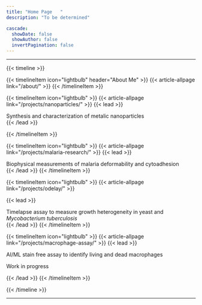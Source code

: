```yaml
---
title: "Home Page   "
description: "To be determined"

cascade:
  showDate: false
  showAuthor: false
  invertPagination: false
---
```


---
{{< timeline >}}


{{< timelineItem icon="lightbulb" header="About Me" >}}
{{< article-allpage link="/about/" >}}
{{< /timelineItem >}}

{{< timelineItem icon="lightbulb" >}}
{{< article-allpage link="/projects/nanoparticles/" >}}
{{< lead >}}  
<div style="text-align: left"> 
Synthesis and characterization of metalic nanoparticles
</div>
{{< /lead >}}

{{< /timelineItem >}}

{{< timelineItem icon="lightbulb" >}}
{{< article-allpage link="/projects/malaria-research/" >}}
{{< lead >}}  
<div style="text-align: left"> 
Biophysical measurements of malaria deformability and cytoadhesion
</div>
{{< /lead >}}
{{< /timelineItem >}}

{{< timelineItem icon="lightbulb"  >}}
{{< article-allpage link="/projects/odelay/" >}}

{{< lead >}}  
<div style="text-align: left"> 
Timelapse assay to measure growth heterogeneity in yeast and <i>Mycobacterium tuberculosis</i>
</div>
{{< /lead >}}
{{< /timelineItem >}}

{{< timelineItem icon="lightbulb" >}}
{{< article-allpage link="/projects/macrophage-assay/" >}}
{{< lead >}}
<div style="text-align: left">  
AI/ML stain free assay to identify living and dead macrophages

Work in progress
</div>
{{< /lead >}}
{{< /timelineItem >}}


{{< /timeline >}}

---